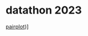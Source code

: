 # datathon 2023

[pairplot](https://github.com/pilarcode/datathon_datamecum/blob/main/images/pairplot.png))]
